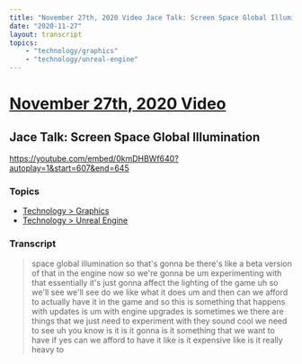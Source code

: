 ```yaml
---
title: "November 27th, 2020 Video Jace Talk: Screen Space Global Illumination"
date: "2020-11-27"
layout: transcript
topics:
    - "technology/graphics"
    - "technology/unreal-engine"
---
```

# [November 27th, 2020 Video](../2020-11-27.md)
## Jace Talk: Screen Space Global Illumination
https://youtube.com/embed/0kmDHBWf640?autoplay=1&start=607&end=645

### Topics
* [Technology > Graphics](../topics/technology/graphics.md)
* [Technology > Unreal Engine](../topics/technology/unreal-engine.md)

### Transcript

> space global illumination so that's gonna be there's like a beta version of that in the engine now so we're gonna be um experimenting with that essentially it's just gonna affect the lighting of the game uh so we'll see we'll see do we like what it does um and then can we afford to actually have it in the game and so this is something that happens with updates is um with engine upgrades is sometimes we there are things that we just need to experiment with they sound cool we need to see uh you know is it is it gonna is it something that we want to have if yes can we afford to have it like is it expensive like is it really heavy to

